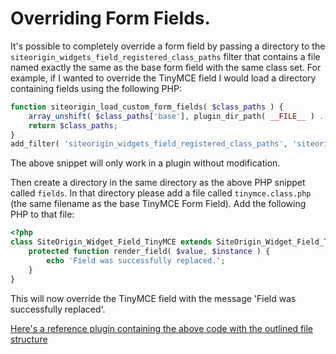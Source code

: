 # Overriding Form Fields.

It's possible to completely override a form field by passing a directory to the `siteorigin_widgets_field_registered_class_paths` filter that contains a file named exactly the same as the base form field with the same class set. For example, if I wanted to override the TinyMCE field I would load a directory containing fields using the following PHP:

```php
function siteorigin_load_custom_form_fields( $class_paths ) {
	array_unshift( $class_paths['base'], plugin_dir_path( __FILE__ ) . 'fields/' );
	return $class_paths;
}
add_filter( 'siteorigin_widgets_field_registered_class_paths', 'siteorigin_load_custom_form_fields' );
```

The above snippet will only work in a plugin without modification.

Then create a directory in the same directory as the above PHP snippet called `fields`. In that directory please add a file called `tinymce.class.php` (the same filename as the base TinyMCE Form Field). Add the following PHP to that file:

```php
<?php
class SiteOrigin_Widget_Field_TinyMCE extends SiteOrigin_Widget_Field_Text_Input_Base {
	protected function render_field( $value, $instance ) {
		echo 'Field was successfully replaced.';
	}
}
```

This will now override the TinyMCE field with the message 'Field was successfully replaced'.

[Here's a reference plugin containing the above code with the outlined file structure](https://siteorigin.com/wp-content/uploads/2021/08/siteorigin-override-form-field.zip)
